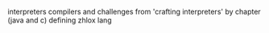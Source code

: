 interpreters compilers and challenges from 'crafting interpreters' by chapter (java and c)
defining zhlox lang

